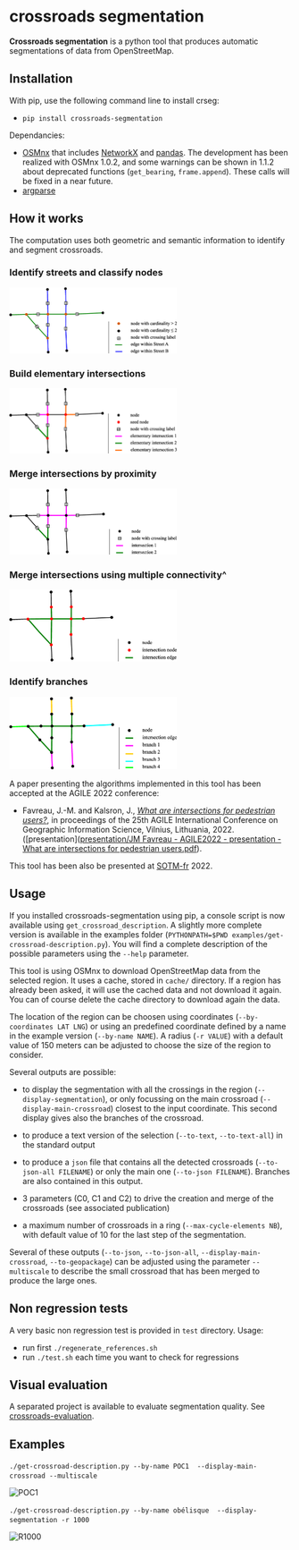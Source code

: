 # crossroads segmentation

**Crossroads segmentation** is a python tool that produces automatic segmentations of data from OpenStreetMap.

## Installation

With pip, use the following command line to install crseg:

* ```pip install crossroads-segmentation```

Dependancies:

* [OSMnx](https://osmnx.readthedocs.io/) that includes [NetworkX](https://networkx.org/) and [pandas](https://osmnx.readthedocs.io/). The development has been realized with OSMnx 1.0.2, and some warnings can be shown in 1.1.2 about deprecated functions (```get_bearing```, ```frame.append```). These calls will be fixed in a near future.
* [argparse](https://docs.python.org/3/library/argparse.html)

## How it works

The computation uses both geometric and semantic information to identify and segment crossroads.

### Identify streets and classify nodes

<img src="images/segmentation-step1.png" width="300px" alt="">

### Build elementary intersections

<img src="images/segmentation-step2.png" width="300px" alt="">

### Merge intersections by proximity

<img src="images/segmentation-step3.png" width="300px" alt="">

### Merge intersections using multiple connectivity^

<img src="images/segmentation-step4.png" width="300px" alt="">

### Identify branches

<img src="images/segmentation-step5.png" width="300px" alt="">


A paper presenting the algorithms implemented in this tool has been accepted at the AGILE 2022 conference:

* Favreau, J.-M. and Kalsron, J., *[What are intersections for pedestrian users?](https://agile-giss.copernicus.org/articles/3/4/2022/)*, in proceedings of the 25th AGILE International Conference on Geographic Information Science, Vilnius, Lithuania, 2022. ([presentation]([presentation/JM Favreau - AGILE2022 - presentation - What are intersections for pedestrian users.pdf](https://github.com/jmtrivial/crossroads-segmentation/raw/master/presentation/JM%20Favreau%20-%20AGILE2022%20-%20presentation%20-%20What%20are%20intersections%20for%20pedestrian%20users.pdf)).

This tool has been also be presented at [SOTM-fr](https://sotm2022.openstreetmap.fr/) 2022.



## Usage

If you installed crossroads-segmentation using pip, a console script is now available using ```get_crossroad_description```. A slightly more complete version is available in the examples folder (```PYTHONPATH=$PWD examples/get-crossroad-description.py```). You will find a complete description of the possible parameters using the ```--help``` parameter.

This tool is using OSMnx to download OpenStreetMap data from the selected region. It uses a cache, stored in ```cache/``` directory. If a region has already been asked, it will use the cached data and not download it again. You can of course delete the cache directory to download again the data.

The location of the region can be choosen using coordinates (```--by-coordinates LAT LNG```) or using an predefined coordinate defined by a name in the example version (```--by-name NAME```). A radius (```-r VALUE```) with a default value of 150 meters can be adjusted to choose the size of the region to consider.

Several outputs are possible:

* to display the segmentation with all the crossings in the region (```--display-segmentation```), or only focussing on the main crossroad (```--display-main-crossroad```) closest to the input coordinate. This second display gives also the branches of the crossroad.
* to produce a text version of the selection (```--to-text```, ```--to-text-all```) in the standard output
* to produce a ```json``` file that contains all the detected crossroads (```--to-json-all FILENAME```) or only the main one (```--to-json FILENAME```). Branches are also contained in this output.


* 3 parameters (C0, C1 and C2) to drive the creation and merge of the crossroads (see associated publication)
* a maximum number of crossroads in a ring (```--max-cycle-elements NB```), with default value of 10 for the last step of the segmentation.


Several of these outputs (```--to-json```, ```--to-json-all```, ```--display-main-crossroad```, ```--to-geopackage```) can be adjusted using the parameter ```--multiscale``` to describe the small crossroad that has been merged to produce the large ones.

## Non regression tests

A very basic non regression test is provided in ```test``` directory. Usage:

* run first ```./regenerate_references.sh```
* run ```./test.sh``` each time you want to check for regressions

## Visual evaluation

A separated project is available to evaluate segmentation quality. See [crossroads-evaluation](https://github.com/jmtrivial/crossroads-evaluation).

## Examples


```./get-crossroad-description.py --by-name POC1  --display-main-crossroad --multiscale```

![POC1](https://raw.githubusercontent.com/jmtrivial/crossroads-segmentation/master/images/POC1.png)


```./get-crossroad-description.py --by-name obélisque  --display-segmentation -r 1000```

![R1000](https://raw.githubusercontent.com/jmtrivial/crossroads-segmentation/master/images/R1000.png)


